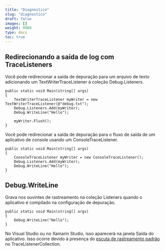 ```yaml
---
title: "Diagnóstico"
slug: "diagnostico"
draft: false
images: []
weight: 9968
type: docs
toc: true
---
```


## Redirecionando a saída de log com TraceListeners
Você pode redirecionar a saída de depuração para um arquivo de texto adicionando um TextWriterTraceListener à coleção Debug.Listeners.

    public static void Main(string[] args)
    {
        TextWriterTraceListener myWriter = new TextWriterTraceListener(@"debug.txt");
        Debug.Listeners.Add(myWriter);
        Debug.WriteLine("Hello");

        myWriter.Flush();
    }

Você pode redirecionar a saída de depuração para o fluxo de saída de um aplicativo de console usando um ConsoleTraceListener.

    public static void Main(string[] args)
    {
        ConsoleTraceListener myWriter = new ConsoleTraceListener();
        Debug.Listeners.Add(myWriter);
        Debug.WriteLine("Hello");
    }

## Debug.WriteLine
Grava nos ouvintes de rastreamento na coleção Listeners quando o aplicativo é compilado na configuração de depuração.

    public static void Main(string[] args)
    {
        Debug.WriteLine("Hello");
    }
No Visual Studio ou no Xamarin Studio, isso aparecerá na janela Saída do aplicativo. Isso ocorre devido à presença do [escuta de rastreamento padrão][1] no TraceListenerCollection.


[1]: https://msdn.microsoft.com/en-us/library/system.diagnostics.defaulttracelistener(v=vs.110).aspx

